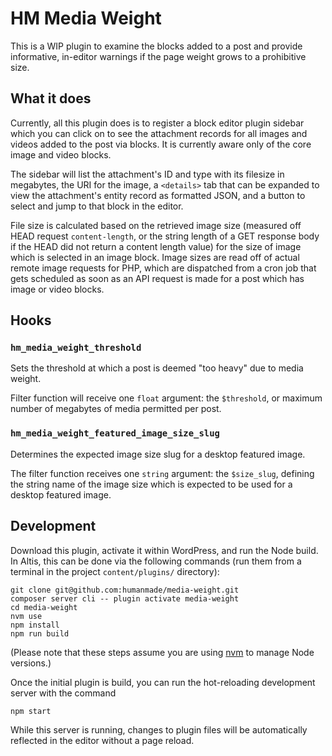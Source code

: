 # HM Media Weight

This is a WIP plugin to examine the blocks added to a post and provide informative, in-editor warnings if the page weight grows to a prohibitive size.

## What it does

Currently, all this plugin does is to register a block editor plugin sidebar which you can click on to see the attachment records for all images and videos added to the post via blocks. It is currently aware only of the core image and video blocks.

The sidebar will list the attachment's ID and type with its filesize in megabytes, the URI for the image, a `<details>` tab that can be expanded to view the attachment's entity record as formatted JSON, and a button to select and jump to that block in the editor.

File size is calculated based on the retrieved image size (measured off HEAD request `content-length`, or the string length of a GET response body if the HEAD did not return a content length value) for the size of image which is selected in an image block. Image sizes are read off of actual remote image requests for PHP, which are dispatched from a cron job that gets scheduled as soon as an API request is made for a post which has image or video blocks.

## Hooks

### `hm_media_weight_threshold`

Sets the threshold at which a post is deemed "too heavy" due to media weight.

Filter function will receive one `float` argument: the `$threshold`, or maximum number of megabytes of media permitted per post.

### `hm_media_weight_featured_image_size_slug`

Determines the expected image size slug for a desktop featured image.

The filter function receives one `string` argument: the `$size_slug`, defining the string name of the image size which is expected to be used for a desktop featured image.

## Development

Download this plugin, activate it within WordPress, and run the Node build. In Altis, this can be done via the following commands (run them from a terminal in the project `content/plugins/` directory):

```
git clone git@github.com:humanmade/media-weight.git
composer server cli -- plugin activate media-weight
cd media-weight
nvm use
npm install
npm run build
```
(Please note that these steps assume you are using [nvm](https://github.com/nvm-sh/nvm) to manage Node versions.)

Once the initial plugin is build, you can run the hot-reloading development server with the command

```
npm start
```

While this server is running, changes to plugin files will be automatically reflected in the editor without a page reload.
